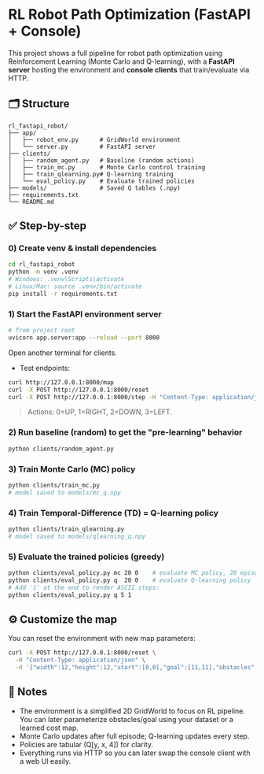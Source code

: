 
# RL Robot Path Optimization (FastAPI + Console)

This project shows a full pipeline for robot path optimization using Reinforcement Learning (Monte Carlo and Q-learning),
with a **FastAPI server** hosting the environment and **console clients** that train/evaluate via HTTP.

## 🗂 Structure

```
rl_fastapi_robot/
├── app/
│   ├── robot_env.py      # GridWorld environment
│   └── server.py         # FastAPI server
├── clients/
│   ├── random_agent.py   # Baseline (random actions)
│   ├── train_mc.py       # Monte Carlo control training
│   ├── train_qlearning.py# Q-learning training
│   └── eval_policy.py    # Evaluate trained policies
├── models/               # Saved Q tables (.npy)
├── requirements.txt
└── README.md
```

## ✅ Step-by-step

### 0) Create venv & install dependencies
```bash
cd rl_fastapi_robot
python -m venv .venv
# Windows: .venv\Scripts\activate
# Linux/Mac: source .venv/bin/activate
pip install -r requirements.txt
```

### 1) Start the FastAPI environment server
```bash
# from project root
uvicorn app.server:app --reload --port 8000
```
Open another terminal for clients.

- Test endpoints:
```bash
curl http://127.0.0.1:8000/map
curl -X POST http://127.0.0.1:8000/reset
curl -X POST http://127.0.0.1:8000/step -H "Content-Type: application/json" -d "{\"action\": 1}"
```

> Actions: 0=UP, 1=RIGHT, 2=DOWN, 3=LEFT.

### 2) Run baseline (random) to get the "pre-learning" behavior
```bash
python clients/random_agent.py
```

### 3) Train Monte Carlo (MC) policy
```bash
python clients/train_mc.py
# model saved to models/mc_q.npy
```

### 4) Train Temporal-Difference (TD) = Q-learning policy
```bash
python clients/train_qlearning.py
# model saved to models/qlearning_q.npy
```

### 5) Evaluate the trained policies (greedy)
```bash
python clients/eval_policy.py mc 20 0    # evaluate MC policy, 20 episodes, no render
python clients/eval_policy.py q  20 0    # evaluate Q-learning policy
# Add '1' at the end to render ASCII steps:
python clients/eval_policy.py q 5 1
```

## ⚙️ Customize the map
You can reset the environment with new map parameters:
```bash
curl -X POST http://127.0.0.1:8000/reset \
  -H "Content-Type: application/json" \
  -d '{"width":12,"height":12,"start":[0,0],"goal":[11,11],"obstacles":[[3,3],[3,4],[3,5],[6,6],[7,6],[6,7],[8,4]],"max_steps":300}'
```

## 📌 Notes
- The environment is a simplified 2D GridWorld to focus on RL pipeline. You can later parameterize obstacles/goal using your dataset or a learned cost map.
- Monte Carlo updates after full episode; Q-learning updates every step.
- Policies are tabular (Q[y, x, 4]) for clarity.
- Everything runs via HTTP so you can later swap the console client with a web UI easily.
```

